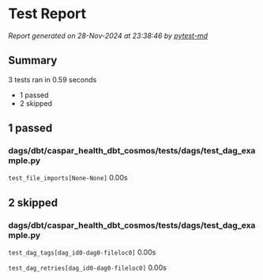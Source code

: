 # Test Report

*Report generated on 28-Nov-2024 at 23:38:46 by [pytest-md]*

[pytest-md]: https://github.com/hackebrot/pytest-md

## Summary

3 tests ran in 0.59 seconds

- 1 passed
- 2 skipped

## 1 passed

### dags/dbt/caspar_health_dbt_cosmos/tests/dags/test_dag_example.py

`test_file_imports[None-None]` 0.00s

## 2 skipped

### dags/dbt/caspar_health_dbt_cosmos/tests/dags/test_dag_example.py

`test_dag_tags[dag_id0-dag0-fileloc0]` 0.00s

`test_dag_retries[dag_id0-dag0-fileloc0]` 0.00s
